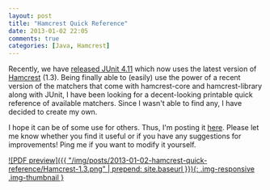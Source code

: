 ```yaml
---
layout: post
title: "Hamcrest Quick Reference"
date: 2013-01-02 22:05
comments: true
categories: [Java, Hamcrest]
---
```


Recently, we have [released JUnit 4.11](https://github.com/KentBeck/junit/blob/master/doc/ReleaseNotes4.11.md) which now uses the latest version of [Hamcrest](http://hamcrest.org/) (1.3). Being finally able to (easily) use the power of a recent version of the matchers that come with hamcrest-core and hamcrest-library along with JUnit, I have been looking for a decent-looking printable quick reference of available matchers. Since I wasn't able to find any, I have decided to create my own.

<!--more-->

I hope it can be of some use for others. Thus, I'm posting it [here](/downloads/posts/2013-01-02-hamcrest-quick-reference/Hamcrest-1.3.pdf). Please let me know whether you find it useful or if you have any suggestions for improvements! Ping me if you want to modify it yourself.

[![PDF preview]({{ "/img/posts/2013-01-02-hamcrest-quick-reference/Hamcrest-1.3.png" | prepend: site.baseurl }}){: .img-responsive .img-thumbnail }](/downloads/posts/2013-01-02-hamcrest-quick-reference/Hamcrest-1.3.pdf)
